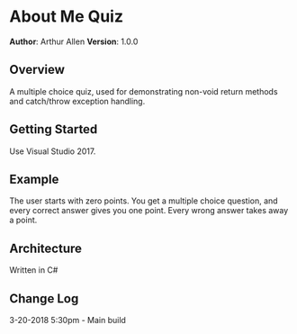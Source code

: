 # About Me Quiz

**Author**: Arthur Allen
**Version**: 1.0.0

## Overview
<!-- Provide a high level overview of what this application is and why you are building it, beyond the fact that it's an assignment for a Code Fellows 401 class. (i.e. What's your problem domain?) -->
A multiple choice quiz, used for demonstrating non-void return methods and catch/throw exception handling.

## Getting Started
<!-- What are the steps that a user must take in order to build this app on their own machine and get it running? -->
Use Visual Studio 2017.

## Example
<!-- Show them what it looks like and how to use the application.  -->
The user starts with zero points.  You get a multiple choice question, and every correct answer gives you one point.  Every wrong answer takes away a point.

## Architecture
<!-- Provide a detailed description of the application design. What technologies (languages, libraries, etc) you're using, and any other relevant design information. -->
Written in C#

## Change Log
<!-- Use this are to document the iterative changes made to your application as each feature is successfully implemented. Use time stamps. Here's an example:

01-01-2001 4:59pm - Added functionality to add and delete some things. -->
3-20-2018 5:30pm - Main build
